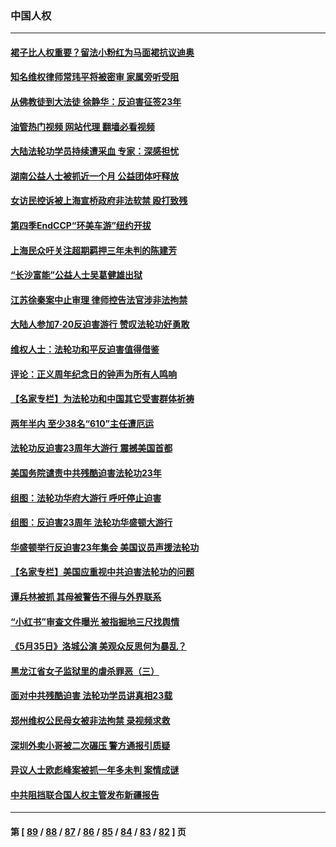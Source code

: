 ### 中国人权
---
#### [裙子比人权重要？留法小粉红为马面裙抗议迪奥](../../pages/ncid278/n13788697.md?07260845) 
#### [知名维权律师常玮平将被密审 家属旁听受阻](../../pages/ncid278/n13788728.md?07260845) 
#### [从佛教徒到大法徒 徐静华：反迫害征签23年](../../pages/ncid278/n13788398.md?07260845) 
#### [油管热门视频 网站代理 翻墙必看视频](http://209.222.30.114:81/youtube.html?07260845)
#### [大陆法轮功学员持续遭采血 专家：深感担忧](../../pages/ncid278/n13787897.md?07260845) 
#### [湖南公益人士被抓近一个月 公益团体吁释放](../../pages/ncid278/n13788595.md?07260845) 
#### [女访民控诉被上海宣桥政府非法软禁 殴打致残](../../pages/ncid278/n13788170.md?07260845) 
#### [第四季EndCCP“环美车游”纽约开拔](../../pages/ncid278/n13788087.md?07260845) 
#### [上海民众吁关注超期羁押三年未判的陈建芳](../../pages/ncid278/n13787893.md?07260845) 
#### [“长沙富能”公益人士吴葛健雄出狱](../../pages/ncid278/n13787641.md?07260845) 
#### [江苏徐秦案中止审理 律师控告法官涉非法拘禁](../../pages/ncid278/n13787317.md?07260845) 
#### [大陆人参加7‧20反迫害游行 赞叹法轮功好勇敢](../../pages/ncid278/n13787321.md?07260845) 
#### [维权人士：法轮功和平反迫害值得借鉴](../../pages/ncid278/n13787337.md?07260845) 
#### [评论：正义周年纪念日的钟声为所有人鸣响](../../pages/ncid278/n13787109.md?07260845) 
#### [【名家专栏】为法轮功和中国其它受害群体祈祷](../../pages/ncid278/n13787107.md?07260845) 
#### [两年半内 至少38名“610”主任遭厄运](../../pages/ncid278/n13773294.md?07260845) 
#### [法轮功反迫害23周年大游行 震撼美国首都](../../pages/ncid278/n13786701.md?07260845) 
#### [美国务院谴责中共残酷迫害法轮功23年](../../pages/ncid278/n13786585.md?07260845) 
#### [组图：法轮功华府大游行 呼吁停止迫害](../../pages/ncid278/n13786519.md?07260845) 
#### [组图：反迫害23周年 法轮功华盛顿大游行](../../pages/ncid278/n13786433.md?07260845) 
#### [华盛顿举行反迫害23年集会 美国议员声援法轮功](../../pages/ncid278/n13786399.md?07260845) 
#### [【名家专栏】美国应重视中共迫害法轮功的问题](../../pages/ncid278/n13785713.md?07260845) 
#### [谭兵林被抓 其母被警告不得与外界联系](../../pages/ncid278/n13785964.md?07260845) 
#### [“小红书”审查文件曝光 被指掘地三尺找舆情](../../pages/ncid278/n13785746.md?07260845) 
#### [《5月35日》洛城公演 美观众反思何为暴乱？](../../pages/ncid278/n13785743.md?07260845) 
#### [黑龙江省女子监狱里的虐杀罪恶（三）](../../pages/ncid278/n13784732.md?07260845) 
#### [面对中共残酷迫害 法轮功学员讲真相23载](../../pages/ncid278/n13785367.md?07260845) 
#### [郑州维权公民母女被非法拘禁 录视频求救](../../pages/ncid278/n13785440.md?07260845) 
#### [深圳外卖小哥被二次碾压 警方通报引质疑](../../pages/ncid278/n13785234.md?07260845) 
#### [异议人士欧彪峰案被抓一年多未判 案情成谜](../../pages/ncid278/n13785054.md?07260845) 
#### [中共阻挡联合国人权主管发布新疆报告](../../pages/ncid278/n13784940.md?07260845) 

---
#### 第 [ [89](./89.md?07260845) / [88](./88.md?07260845) / [87](./87.md?07260845) / [86](./86.md?07260845) / [85](./85.md?07260845) / [84](./84.md?07260845) / [83](./83.md?07260845) / [82](./82.md?07260845) ] 页
